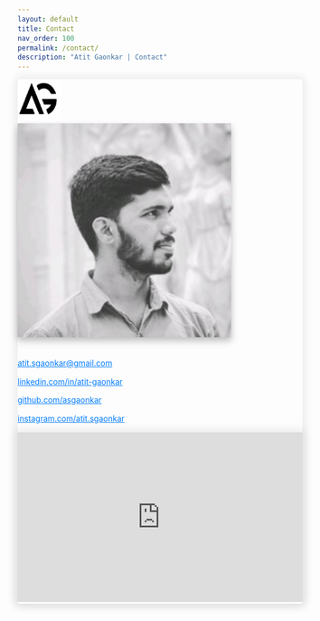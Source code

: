 ```yaml
---
layout: default
title: Contact
nav_order: 100
permalink: /contact/
description: "Atit Gaonkar | Contact"
---
```


<div class="bootstrap-iso">
    <div class="card" style="box-shadow:  0px 0px 15px 5px rgba(0, 0, 0, 0.075) !important; border-radius: 5px;">
        <div class="card-header text-center">
            <img src="../assets/images/logo.png" class="img-fluid z-depth-1 logo" alt="Atit Gaonkar" height='75px' width='75px'>
        </div>
        <div class="card-body">
            <div class="row">
                <div class="col-xl-4 col-lg-5 col-md-5 col-sm-6 mt-8 my-auto" style="padding-bottom: 20px">
                    <img src="../assets/images/atit-gaonkar.jpg" class="ml-5 img-fluid z-depth-1 rounded-circle shadow atit-intro" alt="Atit Gaonkar" style="box-shadow: 0 5px 10px 0 rgba(0,0,0,0.16),0 8px 15px 0 rgba(0,0,0,0.12) !important;" width='75%'>
                </div>
                <div class="col-xl-8 col-lg-7 col-md-7 col-sm-6">
                    <p class='fs-4 ml-2 mb-2'><a href="mailto:atit.sgaonkar@gmail.com" class="fas fa-envelope fs-7 mr-2" style='vertical-align: middle;' target="_blank"></a><a target="_blank" style='color:#007bff' href="mailto:atit.sgaonkar@gmail.com">atit.sgaonkar@gmail.com</a></p>                    
                    <p class='fs-4 ml-2 mb-2'><a href="https://www.linkedin.com/in/atit-gaonkar/" class="fab fa-linkedin fs-7 mr-2" style='vertical-align: middle;' target="_blank"></a><a target="_blank" style='color:#007bff' href="https://www.linkedin.com/in/atit-gaonkar/">linkedin.com/in/atit-gaonkar</a></p>
                    <p class='fs-4 ml-2 mb-2'><a href="https://github.com/asgaonkar" class="fab fa-github fs-7 mr-2" style='vertical-align: middle;' target="_blank"></a><a target="_blank" style='color:#007bff' href="https://github.com/asgaonkar">github.com/asgaonkar</a></p>
                    <p class='fs-4 ml-2 mb-2'><a href="https://www.instagram.com/atit.sgaonkar/" class="fab fa-instagram fs-7 mr-2" style='vertical-align: middle;' target="_blank"></a><a target="_blank" style='color:#007bff' href="https://www.instagram.com/atit.sgaonkar/">instagram.com/atit.sgaonkar</a></p>
                </div>
            </div>
            <div class='row map mb-0 ml-2 mr-2 mt-2' style='display: block; box-shadow:  0px 0px 15px 5px rgba(0, 0, 0, 0.075) !important;'>      
                <iframe src="https://maps.google.com/maps?q=Tempe+85281&t=&z=11&ie=UTF8&iwloc=&output=embed" frameborder="0" width='100%' height='300px' style="border:0" allowfullscreen></iframe>
            </div>
        </div>
        <div class="card-footer text-center" style='display: none'>
            <a href="javascript:void(0)" onclick='show_location()' class="btn btn-blue mb-2 mr-2 mt-0 location" style="color:white;" title="View Location">Hide Location</a>
        </div>
    </div>
</div>

<script src="https://kit.fontawesome.com/a773360a89.js" crossorigin="anonymous"></script>
<script src="https://code.jquery.com/jquery-3.4.1.slim.min.js" integrity="sha384-J6qa4849blE2+poT4WnyKhv5vZF5SrPo0iEjwBvKU7imGFAV0wwj1yYfoRSJoZ+n" crossorigin="anonymous"></script>
<script src="https://cdn.jsdelivr.net/npm/popper.js@1.16.0/dist/umd/popper.min.js" integrity="sha384-Q6E9RHvbIyZFJoft+2mJbHaEWldlvI9IOYy5n3zV9zzTtmI3UksdQRVvoxMfooAo" crossorigin="anonymous"></script>
<script src="https://stackpath.bootstrapcdn.com/bootstrap/4.4.1/js/bootstrap.min.js" integrity="sha384-wfSDF2E50Y2D1uUdj0O3uMBJnjuUD4Ih7YwaYd1iqfktj0Uod8GCExl3Og8ifwB6" crossorigin="anonymous"></script>
<script>
    function show_location()
    {
        var current = document.getElementsByClassName('location')[0].innerHTML;
        if (current=='Show Location')
        {
            document.getElementsByClassName('map')[0].style.display = "block";
            document.getElementsByClassName('location')[0].innerHTML = "Hide Location";
        }
        else
        {
            document.getElementsByClassName('map')[0].style.display = "none";
            document.getElementsByClassName('location')[0].innerHTML = "Show Location";
        }
    }
    $(window).on('load', function() {
    });
</script>